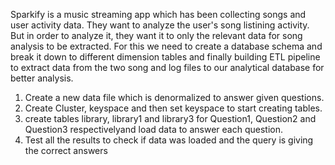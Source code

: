 Sparkify is a music streaming app which has been collecting songs and user activity data.
They want to analyze the user's song listining activity. But in order to analyze it, they want it to only the relevant data for song analysis to be extracted. 
For this we need to create a database schema and break it down to different dimension tables and finally building ETL
pipeline to extract data from the two song and log files to our analytical database for better analysis.



1. Create a new data file which is denormalized to answer given questions.
2. Create Cluster, keyspace and then set keyspace to start creating tables.
3. create tables library, library1 and library3 for Question1, Question2 and Question3 respectivelyand load data to answer each question.
4. Test all the results to check if data was loaded and the query is giving the correct answers


